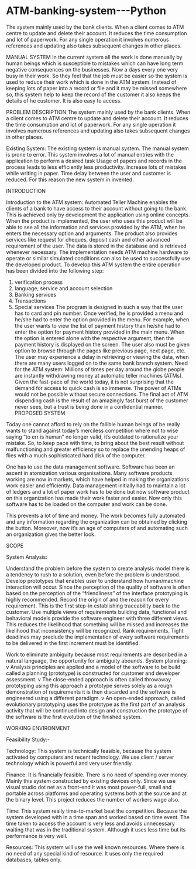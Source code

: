 # ATM-banking-system---Python
The system mainly used by the bank clients.  When a client comes to ATM centre to update and delete their account.  It reduces the time consumption and lot of paperwork.  For any single operation it involves numerous references and updating also takes subsequent changes in other places.

MANUAL SYSTEM
In the current system all the work is done manually by human beings which is susceptible to mistakes which can have long term negative consequences on the  businesses.
Now a days every one very busy in their work.  So they feel that the job must be easier so the system is used to reduce their work which is done in the ATM system.  Instead of keeping lots of paper into a record or file and it may be missed somewhere so, this system help to keep the record of the customer it also keeps the details of he customer.  It is also easy to access.





PROBLEM DESCRIPTION
The system mainly used by the bank clients.  When a client comes to ATM centre to update and delete their account.  It reduces the time consumption and lot of paperwork.  For any single operation it involves numerous references and updating also takes subsequent changes in other places.





Existing System:
The existing system is manual system.
The manual system is prone to error.
This system involves a lot of manual entries with the application to perform a desired task
Usage of papers and records in the process leads to less efficiently less productivity.
Increase lots of mistakes while writing in paper.
Time delay between the user and customer is reduced.
For this reason the new system in invented.



 INTRODUCTION

Introduction to the ATM system:
Automated Teller Machine enables the clients of a bank to have access to their account without going to the bank.  This is achieved only by development the application using online concepts.
When the product is implemented, the user who uses this product will be able to see all the information and services provided by the ATM, when he enters the necessary option and arguments.  The product also provides services like request for cheques, deposit cash and other advanced requirement of the user.  The data is stored in the database and is retrieved whenever necessary.  The implementation needs ATM machine hardware to operate or similar simulated conditions can also be used to successfully use the developed product.
To develop this ATM system the entire operation has been divided into the following step:
1.	verification process
2.	language, service and account selection
3.	Banking services
4.	Transactions
5.	Special services
The program is designed in such a way that the user has to card and pin number.  Once verified, he is provided a menu and he/she had to enter the option provided in the menu.  For example, when the user wants to view the list of payment history than he/she had to enter the option for payment history provided in the main menu.  When the option is entered alone with the respective argument, then the payment history is displayed on the screen.
The user also must be given option to browse through the pages like previous page, next page, etc.  The user may experience a delay in retrieving or viewing the data, when there are many users logged on to the same bank branch system.
 Need for the ATM system:
Millions of times per day around the globe people are instantly withdrawing money at automatic teller machines (ATMs).  Given the fast-pace of the world today, it is not surprising that the demand for access to quick cash is so immense.  The power of ATMs would not be possible without secure connections. The final act of ATM dispending cash is the result of an amazingly fast burst of the customer never sees, but a trust is being done in a confidential manner.
                            PROPOSED SYSTEM


Today one cannot afford to rely on the fallible human beings of be really wants to stand against today’s merciless competition where not to wise saying “to err is human” no longer valid, it’s outdated to rationalize your mistake. So,  to keep pace with time, to bring about the best result without malfunctioning and greater efficiency so to replace the unending heaps of flies with a much sophisticated hard disk of the computer. 

One has to use the data management software. Software has been an ascent in atomization various organisations. Many software products working are now in markets, which have helped in making the organizations work easier and efficiently. Data management initially had to maintain a lot of ledgers and a lot of paper work has to be done but now software product on this organization has made their work faster and easier. Now only this software has to be loaded on the computer and work can be done.

This prevents a lot of time and money. The work becomes fully automated and any information regarding the organization can be obtained by clicking the button. Moreover, now it’s an age of computers of and automating such an organization gives the better look. 
 


SCOPE

System Analysis:

Understand the problem before the system to create analysis model there is a tendency to rush to a solution, even before the problem is understood.
Develop prototypes that enables user to understand how human/machine interaction will occur.  Since the perception of the quality of software is often based on the perception of the “friendliness” of the interface prototyping is highly recommended.
Record the origin of and the reason for every requirement.  This is the first step-in establishing traceability back to the customer.
Use multiple views of requirements building data, functional and behavioral models provide the software engineer with three different views.  This reduces the likelihood that something will be missed and increases the likelihood that inconsistency will be recognized.
Rank requirements.  Tight deadlines may preclude the implementation of every software requirements to be delivered in the first increment must be identified.

Work to eliminate ambiguity because most requirements are described in a natural language, the opportunity for ambiguity abounds.
System planning:
v      Analysis principles are applied and a model of the software to be build called a planning (prototype) is constructed for customer and developer assessment.
v      The close-ended approach is often called throwaway prototyping using this approach a prototype serves solely as a rough demonstration of requirements it is then discarded and the software is engineered using a different paradigm.
v      An open-ended approach, called evolutionary prototyping uses the prototype as the first part of an analysis activity that will be continued into design and construction the prototype of the software is the first evolution of the finished system.







WORKING ENVIRONMENT

Feasibility Study:-

Technology:
This system is technically feasible, because the system activated by computers and recent technology.  We use client / server technology which is powerful and very user friendly.

Finance:
It is financially feasible.  There is no need of spending over money.  Mainly this system constructed by existing devices only.  Since we use visual studio dot net as a front-end it was most power-full, small and portable across platforms and operating systems both at the source and at the binary level.  This project reduces the number of workers wage also.

Time:
This system really time-to-market beat the competition.  Because the system developed with in a time span and worked based on time event.  The time taken to access the account is very less and avoids unnecessary waiting that was in the traditional system.  Although it uses less time but its performance is very well.

Resources:
This system will use the well known resources.  Where there is no need of any special kind of resource.  It uses only the required databases, tables only.







